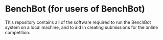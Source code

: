 BenchBot (for users of BenchBot)
===

This repository contains all of the software required to run the BenchBot system on a local machine, and to aid in creating submissions for the online competition.

